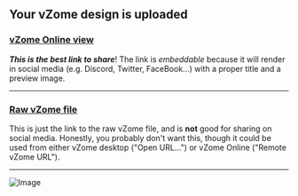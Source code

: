 ## Your vZome design is uploaded

### [vZome Online view][embed]

***This is the best link to share***!  The link is *embeddable* because it will render in social media (e.g. Discord, Twitter, FaceBook...) with a proper title and a preview image.

---

### [Raw vZome file][raw]

This is just the link to the raw vZome file, and is **not** good for
sharing on social media.
Honestly, you probably don't want this, though it could be used from either
vZome desktop ("Open URL...") or vZome Online ("Remote vZome URL").

---

![Image](< Nonagon-array-tiling.png>)


[embed]: <https://vzome.com/app/embed.py?url=https://raw.githubusercontent.com/John-Kostick/vzome-sharing/main/2021/08/24/08-38-17-%2BNonagon-array-tiling/+Nonagon-array-tiling.vZome>
[raw]: <https://raw.githubusercontent.com/John-Kostick/vzome-sharing/main/2021/08/24/08-38-17-+Nonagon-array-tiling/ Nonagon-array-tiling.vZome>
